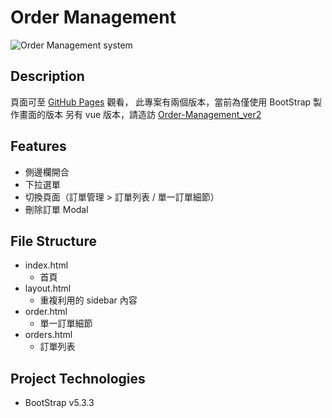 # Order Management

![Order Management system](https://i.imgur.com/qnLVKg3.jpeg)

## Description

頁面可至 [GitHub Pages](https://chen19970221.github.io/Order-Management/) 觀看，
此專案有兩個版本，當前為僅使用 BootStrap 製作畫面的版本
另有 vue 版本，請造訪 [Order-Management_ver2](https://chen19970221.github.io/Order-Management_ver2/)


## Features

- 側邊欄開合
- 下拉選單
- 切換頁面（訂單管理 > 訂單列表 / 單一訂單細節）
- 刪除訂單 Modal



## File Structure

- index.html
  - 首頁
- layout.html
  - 重複利用的 sidebar 內容
- order.html
  - 單一訂單細節
- orders.html
  - 訂單列表

## Project Technologies

- BootStrap v5.3.3
